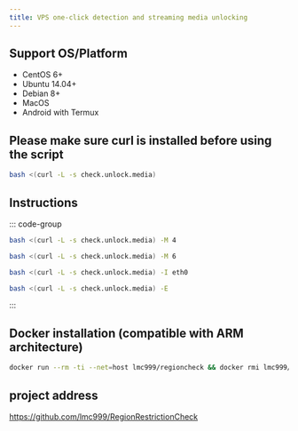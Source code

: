 ```yaml
---
title: VPS one-click detection and streaming media unlocking
---
```


## Support OS/Platform

- CentOS 6+
- Ubuntu 14.04+
- Debian 8+
- MacOS
- Android with Termux

## Please make sure curl is installed before using the script

```sh
bash <(curl -L -s check.unlock.media)
```

## Instructions

::: code-group

```sh [Only detect IPv4 results]
bash <(curl -L -s check.unlock.media) -M 4
```

```sh [Only detect IPv6 results]
bash <(curl -L -s check.unlock.media) -M 6
```

```sh [Specify the name of the network card to be detected]
bash <(curl -L -s check.unlock.media) -I eth0
```

```sh [Select script language as English]
bash <(curl -L -s check.unlock.media) -E
```

:::

## Docker installation (compatible with ARM architecture)

```sh
docker run --rm -ti --net=host lmc999/regioncheck && docker rmi lmc999/regioncheck
```

## project address

https://github.com/lmc999/RegionRestrictionCheck
